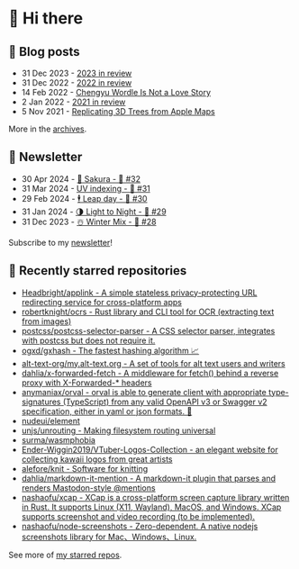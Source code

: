 # 👋 Hi there

## 📝 Blog posts

<!-- feed start -->
- 31 Dec 2023 - [2023 in review](https://cheeaun.com/blog/2023/12/2023-in-review/)
- 31 Dec 2022 - [2022 in review](https://cheeaun.com/blog/2022/12/2022-in-review/)
- 14 Feb 2022 - [Chengyu Wordle Is Not a Love Story](https://cheeaun.com/blog/2022/02/chengyu-wordle-is-not-a-love-story/)
- 2 Jan 2022 - [2021 in review](https://cheeaun.com/blog/2022/01/2021-in-review/)
- 5 Nov 2021 - [Replicating 3D Trees from Apple Maps](https://cheeaun.com/blog/2021/11/replicating-3d-trees-apple-maps/)
<!-- feed end -->

More in the [archives](https://cheeaun.com/blog/archives/).

## 📰 Newsletter

<!-- newsletter start -->
- 30 Apr 2024 - [🌸 Sakura - 🥫 #32](https://cheeaun.substack.com/p/sakura-32)
- 31 Mar 2024 - [UV indexing - 🥫 #31](https://cheeaun.substack.com/p/uv-indexing-31)
- 29 Feb 2024 - [🕴️ Leap day - 🥫 #30](https://cheeaun.substack.com/p/leap-day-30)
- 31 Jan 2024 - [🌗 Light to Night - 🥫 #29](https://cheeaun.substack.com/p/light-to-night-29)
- 31 Dec 2023 - [☃️ Winter Mix - 🥫 #28](https://cheeaun.substack.com/p/winter-mix-28)
<!-- newsletter end -->

Subscribe to my [newsletter](https://cheeaun.substack.com/)!

## 🌟 Recently starred repositories

<!-- starred repos start -->
- [Headbright/applink - A simple stateless privacy-protecting URL redirecting service for cross-platform apps](https://github.com/Headbright/applink)
- [robertknight/ocrs - Rust library and CLI tool for OCR (extracting text from images)](https://github.com/robertknight/ocrs)
- [postcss/postcss-selector-parser - A CSS selector parser, integrates with postcss but does not require it.](https://github.com/postcss/postcss-selector-parser)
- [ogxd/gxhash - The fastest hashing algorithm 📈](https://github.com/ogxd/gxhash)
- [alt-text-org/my.alt-text.org - A set of tools for alt text users and writers](https://github.com/alt-text-org/my.alt-text.org)
- [dahlia/x-forwarded-fetch - A middleware for fetch() behind a reverse proxy with X-Forwarded-* headers](https://github.com/dahlia/x-forwarded-fetch)
- [anymaniax/orval - orval is able to generate client with appropriate type-signatures (TypeScript) from any valid OpenAPI v3 or Swagger v2 specification, either in yaml or json formats. 🍺](https://github.com/anymaniax/orval)
- [nudeui/element](https://github.com/nudeui/element)
- [unjs/unrouting - Making filesystem routing universal](https://github.com/unjs/unrouting)
- [surma/wasmphobia](https://github.com/surma/wasmphobia)
- [Ender-Wiggin2019/VTuber-Logos-Collection - an elegant website for collecting kawaii logos from great artists](https://github.com/Ender-Wiggin2019/VTuber-Logos-Collection)
- [alefore/knit - Software for knitting](https://github.com/alefore/knit)
- [dahlia/markdown-it-mention - A markdown-it plugin that parses and renders Mastodon-style @mentions](https://github.com/dahlia/markdown-it-mention)
- [nashaofu/xcap - XCap is a cross-platform screen capture library written in Rust. It supports Linux (X11, Wayland), MacOS, and Windows. XCap supports screenshot and video recording (to be implemented).](https://github.com/nashaofu/xcap)
- [nashaofu/node-screenshots - Zero-dependent. A native nodejs screenshots library for Mac、Windows、Linux.](https://github.com/nashaofu/node-screenshots)
<!-- starred repos end -->

See more of [my starred repos](https://github.com/stars/cheeaun/).
